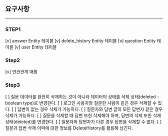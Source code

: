 ## 요구사항
---
### STEP1

[v] answer Entity 테이블
[v] delete_history Entity 테이블
[v] question Entity 테이블
[v] user Entity 테이블

### Step2

[v] 연관관계 매핑

### Step3
[ ] 질문 데이터를 완전히 삭제하는 것이 아니라 데이터의 상태를 삭제 상태(deleted - boolean type)로 변경한다.
[ ] 로그인 사용자와 질문한 사람이 같은 경우 삭제할 수 있다.
[ ] 답변이 없는 경우 삭제가 가능하다.
[ ] 질문자와 답변 글의 모든 답변자 같은 경우 삭제가 가능하다.
[ ] 질문을 삭제할 때 답변 또한 삭제해야 하며, 답변의 삭제 또한 삭제 상태(deleted)를 변경한다.
[ ] 질문자와 답변자가 다른 경우 답변을 삭제할 수 없다.
[ ] 질문과 답변 삭제 이력에 대한 정보를 DeleteHistory를 활용해 남긴다.